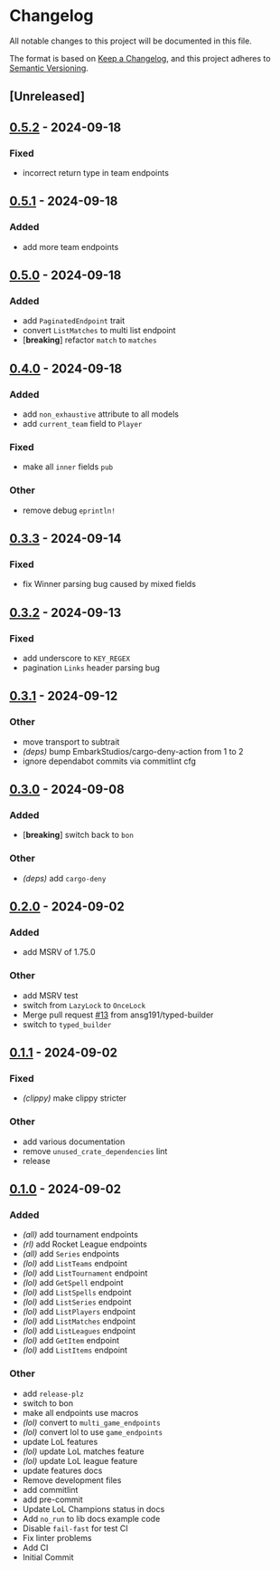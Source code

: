 # Changelog
All notable changes to this project will be documented in this file.

The format is based on [Keep a Changelog](https://keepachangelog.com/en/1.0.0/),
and this project adheres to [Semantic Versioning](https://semver.org/spec/v2.0.0.html).

## [Unreleased]

## [0.5.2](https://github.com/ansg191/pandascore/compare/v0.5.1...v0.5.2) - 2024-09-18

### Fixed

- incorrect return type in team endpoints

## [0.5.1](https://github.com/ansg191/pandascore/compare/v0.5.0...v0.5.1) - 2024-09-18

### Added

- add more team endpoints

## [0.5.0](https://github.com/ansg191/pandascore/compare/v0.4.0...v0.5.0) - 2024-09-18

### Added

- add `PaginatedEndpoint` trait
- convert `ListMatches` to multi list endpoint
- [**breaking**] refactor `match` to `matches`

## [0.4.0](https://github.com/ansg191/pandascore/compare/v0.3.3...v0.4.0) - 2024-09-18

### Added

- add `non_exhaustive` attribute to all models
- add `current_team` field to `Player`

### Fixed

- make all `inner` fields `pub`

### Other

- remove debug `eprintln!`

## [0.3.3](https://github.com/ansg191/pandascore/compare/v0.3.2...v0.3.3) - 2024-09-14

### Fixed

- fix Winner parsing bug caused by mixed fields

## [0.3.2](https://github.com/ansg191/pandascore/compare/v0.3.1...v0.3.2) - 2024-09-13

### Fixed

- add underscore to `KEY_REGEX`
- pagination `Links` header parsing bug

## [0.3.1](https://github.com/ansg191/pandascore/compare/v0.3.0...v0.3.1) - 2024-09-12

### Other

- move transport to subtrait
- *(deps)* bump EmbarkStudios/cargo-deny-action from 1 to 2
- ignore dependabot commits via commitlint cfg

## [0.3.0](https://github.com/ansg191/pandascore/compare/v0.2.0...v0.3.0) - 2024-09-08

### Added

- [**breaking**] switch back to `bon`

### Other

- *(deps)* add `cargo-deny`

## [0.2.0](https://github.com/ansg191/pandascore/compare/v0.1.1...v0.2.0) - 2024-09-02

### Added
- add MSRV of 1.75.0

### Other
- add MSRV test
- switch from `LazyLock` to `OnceLock`
- Merge pull request [#13](https://github.com/ansg191/pandascore/pull/13) from ansg191/typed-builder
- switch to `typed_builder`

## [0.1.1](https://github.com/ansg191/pandascore/compare/v0.1.0...v0.1.1) - 2024-09-02

### Fixed
- *(clippy)* make clippy stricter

### Other
- add various documentation
- remove `unused_crate_dependencies` lint
- release

## [0.1.0](https://github.com/ansg191/pandascore/releases/tag/v0.1.0) - 2024-09-02

### Added
- *(all)* add tournament endpoints
- *(rl)* add Rocket League endpoints
- *(all)* add `Series` endpoints
- *(lol)* add `ListTeams` endpoint
- *(lol)* add `ListTournament` endpoint
- *(lol)* add `GetSpell` endpoint
- *(lol)* add `ListSpells` endpoint
- *(lol)* add `ListSeries` endpoint
- *(lol)* add `ListPlayers` endpoint
- *(lol)* add `ListMatches` endpoint
- *(lol)* add `ListLeagues` endpoint
- *(lol)* add `GetItem` endpoint
- *(lol)* add `ListItems` endpoint

### Other
- add `release-plz`
- switch to bon
- make all endpoints use macros
- *(lol)* convert to `multi_game_endpoints`
- *(lol)* convert lol to use `game_endpoints`
- update LoL features
- *(lol)* update LoL matches feature
- *(lol)* update LoL league feature
- update features docs
- Remove development files
- add commitlint
- add pre-commit
- Update LoL Champions status in docs
- Add `no_run` to lib docs example code
- Disable `fail-fast` for test CI
- Fix linter problems
- Add CI
- Initial Commit

